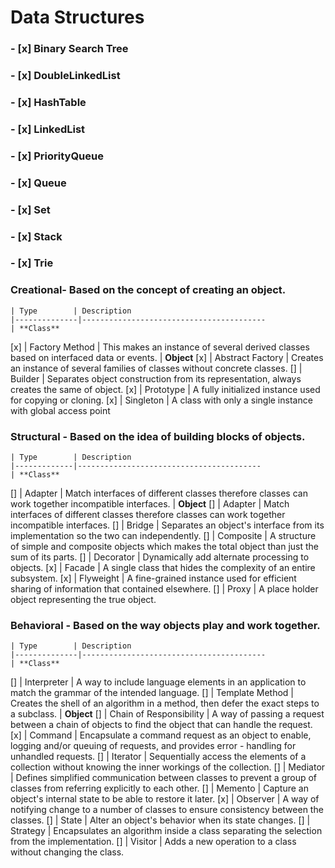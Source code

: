 # Data Structures

### - [x] Binary Search Tree
### - [x] DoubleLinkedList
### - [x] HashTable
### - [x] LinkedList
### - [x] PriorityQueue
### - [x] Queue
### - [x] Set
### - [x] Stack
### - [x] Trie



### Creational- Based on the concept of creating an object.
    | Type        | Description
    |--------------|-----------------------------------------
    | **Class**
[x]  | Factory Method	| This makes an instance of several derived classes based on interfaced data or events.
    | **Object**
[x]  | Abstract Factory  | Creates an instance of several families of classes without concrete classes.
[]  | Builder | Separates object construction from its representation, always creates the same of object.
[x]  | Prototype | A fully initialized instance used for copying or cloning.
[x]  | Singleton | A class with only a single instance with global access point

### Structural  -   Based on the idea of building blocks of objects.
    | Type        | Description
    |-------------|-----------------------------------------
    | **Class**
[]  | Adapter | Match interfaces of different classes therefore classes can work together incompatible interfaces.
    | **Object**
[]  | Adapter | Match interfaces of different classes therefore classes can work together incompatible interfaces.
[]  | Bridge  | Separates an object's interface from its implementation so the two can independently.
[]  | Composite | A structure of simple and composite objects which makes the total object than just the sum of its parts.
[]  | Decorator | Dynamically add alternate processing to objects.
[x]  | Facade  | A single class that hides the complexity of an entire subsystem.
[x]  | Flyweight | A fine-grained instance used for efficient sharing of information that contained elsewhere.
[]  | Proxy | A place holder object representing the true object.

### Behavioral  -  Based on the way objects play and work together.
    | Type        | Description
    |--------------|-----------------------------------------
    | **Class**
[]  | Interpreter | A way to include language elements in an application to match the grammar of the intended language.
[]  | Template Method | Creates the shell of an algorithm in a method, then defer the exact steps to a subclass.
    | **Object**
[]  | Chain of Responsibility  | A way of passing a request between a chain of objects to find the object that can handle the request.
[x]  | Command | Encapsulate a command request as an object to enable, logging and/or queuing of requests, and provides error - handling for unhandled requests.
[]  | Iterator  | Sequentially access the elements of a collection without knowing the inner workings of the collection.
[]  | Mediator  | Defines simplified communication between classes to prevent a group of classes from referring explicitly to each other.
[]  | Memento | Capture an object's internal state to be able to restore it later.
[x]  | Observer  | A way of notifying change to a number of classes to ensure consistency between the classes.
[]  | State | Alter an object's behavior when its state changes.
[]  | Strategy  | Encapsulates an algorithm inside a class separating the selection from the implementation.
[]  | Visitor | Adds a new operation to a class without changing the class.
